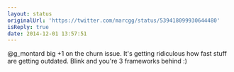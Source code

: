 ```yaml
---
layout: status
originalUrl: 'https://twitter.com/marcgg/status/539418099930644480'
isReply: true
date: 2014-12-01 13:57:51
---
```


@g_montard big +1 on the churn issue. It's getting ridiculous how fast stuff are getting outdated. Blink and you're 3 frameworks behind :)
